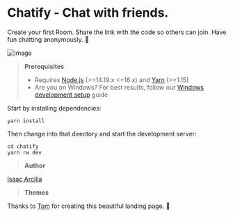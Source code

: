 # Chatify - Chat with friends.

Create your first Room. Share the link with the code so others can join. Have fun chatting anonymously. 💛

![image](https://user-images.githubusercontent.com/22732118/176568569-ffe35f91-f4b9-4292-91f1-fc705f7923ac.png)

> **Prerequisites**
>
> - Requires [Node.js](https://nodejs.org/en/) (>=14.19.x <=16.x) and [Yarn](https://yarnpkg.com/) (>=1.15)
> - Are you on Windows? For best results, follow our [Windows development setup](https://redwoodjs.com/docs/how-to/windows-development-setup) guide

Start by installing dependencies:

```
yarn install
```

Then change into that directory and start the development server:

```
cd chatify
yarn rw dev
```

> **Author**

[Isaac Arcilla](https://facebook.com/isaacdarcilla)

> **Themes**

Thanks to [Tom](https://tomve.gumroad.com/) for creating this beautiful landing page. 🚀
